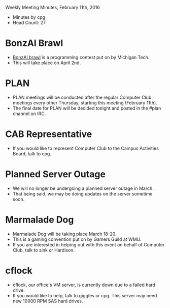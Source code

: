 Weekly Meeting Minutes, February 11th, 2016

- Minutes by cpg
- Head Count: 27

# BonzAI Brawl

- [BonzAI brawl](http://bonzai.cs.mtu.edu/) is a programming contest put on by Michigan Tech.  
- This will take place on April 2nd.

# PLAN

- PLAN meetings will be conducted after the regular Computer Club meetings every other Thursday, starting this meeting (February 11th).
- The final date for PLAN will be decided tonight and posted in the #plan channel on IRC.

# CAB Representative

- If you would like to represent Computer Club to the Campus Activities Board, talk to cpg.

# Planned Server Outage

- We will no longer be undergoing a planned server outage in March. 
- That being said, we may be doing updates on the server sometime soon.

# Marmalade Dog

- Marmalade Dog will be taking place March 18-20.
- This is a gaming convention put on by Gamers Guild at WMU.
- If you are interested in helping out with this event on behalf of Computer Club, talk to sink or Hardison.
 
# cflock

- cflock, our office's VM server, is currently down due to a failed hard drive.
- If you would like to help, talk to giggles or cpg. This server may need new 10000 RPM SAS hard drives.
